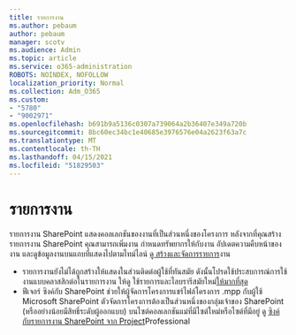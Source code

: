 ```yaml
---
title: รายการงาน
ms.author: pebaum
author: pebaum
manager: scotv
ms.audience: Admin
ms.topic: article
ms.service: o365-administration
ROBOTS: NOINDEX, NOFOLLOW
localization_priority: Normal
ms.collection: Adm_O365
ms.custom:
- "5780"
- "9002971"
ms.openlocfilehash: b691b9a5136c0307a739064a2b36407e349a720b
ms.sourcegitcommit: 8bc60ec34bc1e40685e3976576e04a2623f63a7c
ms.translationtype: MT
ms.contentlocale: th-TH
ms.lasthandoff: 04/15/2021
ms.locfileid: "51829503"
---
```

# <a name="task-list"></a>รายการงาน

รายการงาน SharePoint แสดงคอลเลกชันของงานที่เป็นส่วนหนึ่งของโครงการ หลังจากที่คุณสร้างรายการงาน SharePoint คุณสามารถเพิ่มงาน กําหนดทรัพยากรให้กับงาน อัปเดตความคืบหน้าของงาน และดูข้อมูลงานบนแถบที่แสดงไปตามไทม์ไลน์ [ดู สร้างและจัดการรายการ](https://support.microsoft.com/office/466ad207-46fd-4c77-9af1-41bc23cec21a)งาน  

-   รายการงานยังไม่ได้ถูกสร้างให้แสดงในส่วนติดต่อผู้ใช้ที่ทันสมัย ดังนั้นโปรดใช้ประสบการณ์การใช้งานแบบคลาสสิกต่อในรายการงาน ให้ดู ใช้รายการและไลบรารีสมัยใหม่[ให้มากที่สุด](https://docs.microsoft.com/sharepoint/dev/transform/modernize-userinterface-lists-and-libraries)
-   ฟีเจอร์ ซิงค์กับ SharePoint ช่วยให้ผู้จัดการโครงการแชร์ไฟล์โครงการ .mpp กับผู้ใช้ Microsoft SharePoint ตัวจัดการโครงการต้องเป็นส่วนหนึ่งของกลุ่มเจ้าของ SharePoint (หรืออย่างน้อยมีสิทธิ์ระดับผู้ออกแบบ) บนไซต์คอลเลกชันแม่ที่มีไซต์ใหม่หรือไซต์ที่มีอยู่ ดู [ซิงค์กับรายการงาน SharePoint จาก Project](https://docs.microsoft.com/office/troubleshoot/project/sync-with-tasks-from-project)Professional